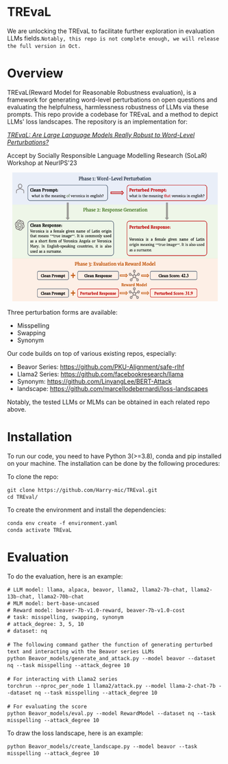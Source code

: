 # TREvaL
We are unlocking the TREvaL to facilitate further exploration in evaluation LLMs fields.```Notably, this repo is not complete enough, we will release the full version in Oct.```

# Overview 
TREvaL(Reward Model for Reasonable Robustness evaluation), is a framework for generating word-level perturbations on open questions and evaluating the helpfulness, harmlessness robustness of LLMs via these prompts. This repo provide a codebase for TREvaL and a method to depict LLMs' loss landscapes. The repository is an implementation for:

*[TREvaL: Are Large Language Models Really Robust to Word-Level Perturbations?](https://arxiv.org/abs/2309.11166)*

Accept by Socially Responsible Language Modelling Research (SoLaR) Workshop at NeurIPS'23

<div align="center">
  <img src="TREvaL.png" width="480" height="300" alt="图片描述"/>
</div>

Three perturbation forms are available:
* Misspelling
* Swapping
* Synonym

Our code builds on top of various existing repos, especially:
* Beavor Series: https://github.com/PKU-Alignment/safe-rlhf
* Llama2 Series: https://github.com/facebookresearch/llama
* Synonym: https://github.com/LinyangLee/BERT-Attack
* landscape: https://github.com/marcellodebernardi/loss-landscapes

Notably, the tested LLMs or MLMs can be obtained in each related repo above.


# Installation
To run our code, you need to have Python 3(>=3.8), conda and pip installed on your machine. The installation can be done by the following procedures:

To clone the repo:

```
git clone https://github.com/Harry-mic/TREval.git
cd TREval/
```

To create the environment and install the dependencies:

```
conda env create -f environment.yaml
conda activate TREvaL
```


# Evaluation

To do the evaluation, here is an example:

```
# LLM model: llama, alpaca, beavor, llama2, llama2-7b-chat, llama2-13b-chat, llama2-70b-chat
# MLM model: bert-base-uncased 
# Reward model: beaver-7b-v1.0-reward, beaver-7b-v1.0-cost
# task: misspelling, swapping, synonym
# attack_degree: 3, 5, 10
# dataset: nq

# The following command gather the function of generating perturbed text and interacting with the Beavor series LLMs
python Beavor_models/generate_and_attack.py --model beavor --dataset nq --task misspelling --attack_degree 10

# For interacting with Llama2 series
torchrun --nproc_per_node 1 llama2/attack.py --model llama-2-chat-7b --dataset nq --task misspelling --attack_degree 10

# For evaluating the score
python Beavor_models/eval.py --model RewardModel --dataset nq --task misspelling --attack_degree 10
```

To draw the loss landscape, here is an example:
```
python Beavor_models/create_landscape.py --model beavor --task misspelling --attack_degree 10
```
